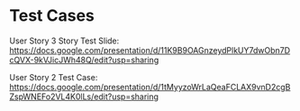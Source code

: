 <!-- This file should only have links to our Google Slide files with the test cases -->

# Test Cases

User Story 3 Story Test Slide: https://docs.google.com/presentation/d/11K9B9OAGnzeydPlkUY7dwObn7DcQVX-9kVJicJWh48Q/edit?usp=sharing 

User Story 2 Test Case: https://docs.google.com/presentation/d/1tMyyzoWrLaQeaFCLAX9vnD2cgBZspWNEFo2VL4K0lLs/edit?usp=sharing
